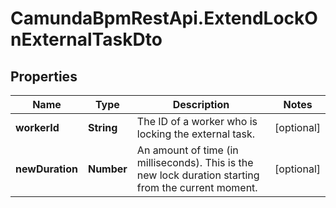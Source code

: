 # CamundaBpmRestApi.ExtendLockOnExternalTaskDto

## Properties

Name | Type | Description | Notes
------------ | ------------- | ------------- | -------------
**workerId** | **String** | The ID of a worker who is locking the external task. | [optional] 
**newDuration** | **Number** | An amount of time (in milliseconds). This is the new lock duration starting from the current moment. | [optional] 


